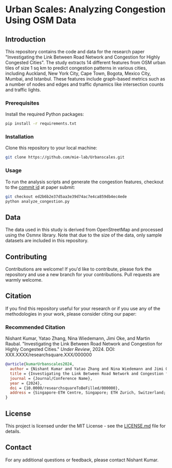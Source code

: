 

# Urban Scales: Analyzing Congestion Using OSM Data

## Introduction
This repository contains the code and data for the research paper "Investigating the Link Between Road Network and Congestion for Highly Congested Cities". The study extracts 14 different features from OSM urban tiles of size 1 sq km to predict congestion patterns in various cities, including Auckland, New York City, Cape Town, Bogota, Mexico City, Mumbai, and Istanbul. These features include graph-based metrics such as a number of nodes and edges and traffic dynamics like intersection counts and traffic lights.

### Prerequisites
Install the required Python packages:
```bash
pip install -r requirements.txt
```

### Installation
Clone this repository to your local machine:
```bash
git clone https://github.com/mie-lab/Urbanscales.git
```


### Usage
To run the analysis scripts and generate the congestion features, checkout to the [commit id]([url](https://github.com/mie-lab/Urbanscales/tree/ed2b6b2e37d5aa3e39d74ac7e4ca859db4ec4ede)) at paper submit:
```bash
git checkout ed2b6b2e37d5aa3e39d74ac7e4ca859db4ec4ede  
python analyze_congestion.py
```

## Data
The data used in this study is derived from OpenStreetMap and processed using the Osmnx library. Note that due to the size of the data, only sample datasets are included in this repository.

## Contributing
Contributions are welcome! If you'd like to contribute, please fork the repository and use a new branch for your contributions. Pull requests are warmly welcome.

## Citation
If you find this repository useful for your research or if you use any of the methodologies in your work, please consider citing our paper:

### Recommended Citation
Nishant Kumar, Yatao Zhang, Nina Wiedemann, Jimi Oke, and Martin Raubal. "Investigating the Link Between Road Network and Congestion for Highly Congested Cities." *Under Review*, 2024. DOI: XXX.XXXX/researchsquare.XXX/000000

```bibtex
@article{kumarUrbanscales2024,
  author = {Nishant Kumar and Yatao Zhang and Nina Wiedemann and Jimi Oke and Martin Raubal},
  title = {Investigating the Link Between Road Network and Congestion for Highly Congested Cities},
  journal = {Journal/Conference Name},
  year = {2024},
  doi = {10.0000/researchsquareToBeFilled/000000},
  address = {Singapore-ETH Centre, Singapore; ETH Zurich, Switzerland; University of Massachusetts Amherst, USA}
}
```

## License
This project is licensed under the MIT License - see the [LICENSE.md](LICENSE.md) file for details.

## Contact
For any additional questions or feedback, please contact Nishant Kumar.

